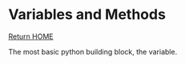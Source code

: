 # Variables and Methods
[Return HOME](../README.md)  

The most basic python building block, the variable.  
